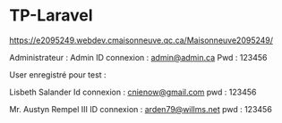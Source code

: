 # TP-Laravel

https://e2095249.webdev.cmaisonneuve.qc.ca/Maisonneuve2095249/

Administrateur :
Admin
ID connexion : admin@admin.ca
Pwd : 123456

User enregistré pour test :

Lisbeth Salander
Id connexion : cnienow@gmail.com
pwd : 123456

Mr. Austyn Rempel III
ID connexion : arden79@willms.net
pwd : 123456
